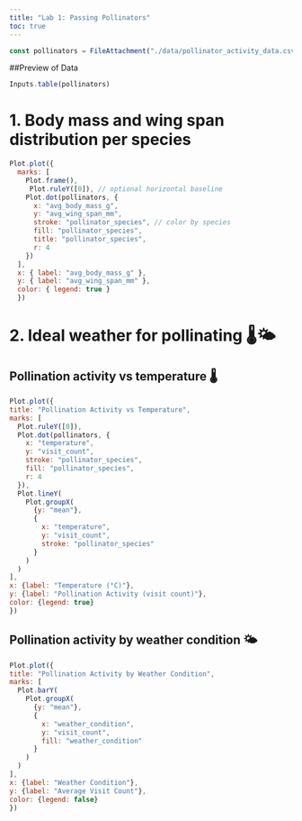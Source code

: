 ```yaml
---
title: "Lab 1: Passing Pollinators"
toc: true
---
```


```js
const pollinators = FileAttachment("./data/pollinator_activity_data.csv").csv({ typed: true })
```
##Preview of Data
```js
Inputs.table(pollinators)
```

# 1. Body mass and wing span distribution per species

```js
Plot.plot({
  marks: [
    Plot.frame(),
     Plot.ruleY([0]), // optional horizontal baseline
    Plot.dot(pollinators, {
      x: "avg_body_mass_g",
      y: "avg_wing_span_mm",
      stroke: "pollinator_species", // color by species
      fill: "pollinator_species",
      title: "pollinator_species",
      r: 4
    })
  ],
  x: { label: "avg_body_mass_g" },
  y: { label: "avg_wing_span_mm" },
  color: { legend: true }
  })
  ```

  # 2. Ideal weather for pollinating 🌡️🌤️

  ## Pollination activity vs temperature 🌡️
  ```js
  Plot.plot({
  title: "Pollination Activity vs Temperature",
  marks: [
    Plot.ruleY([0]),
    Plot.dot(pollinators, {
      x: "temperature",
      y: "visit_count",
      stroke: "pollinator_species",
      fill: "pollinator_species",
      r: 4
    }),
    Plot.lineY(
      Plot.groupX(
        {y: "mean"},
        {
          x: "temperature",
          y: "visit_count",
          stroke: "pollinator_species"
        }
      )
    )
  ],
  x: {label: "Temperature (°C)"},
  y: {label: "Pollination Activity (visit count)"},
  color: {legend: true}
})
  ```

  ## Pollination activity by weather condition 🌤️
  ```js
  Plot.plot({
  title: "Pollination Activity by Weather Condition",
  marks: [
    Plot.barY(
      Plot.groupX(
        {y: "mean"},
        {
          x: "weather_condition",
          y: "visit_count",
          fill: "weather_condition"
        }
      )
    )
  ],
  x: {label: "Weather Condition"},
  y: {label: "Average Visit Count"},
  color: {legend: false}
})
  ```